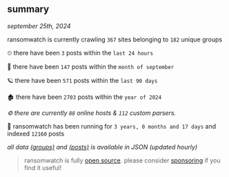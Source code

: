
## summary
_september 25th, 2024_

ransomwatch is currently crawling `367` sites belonging to `182` unique groups

⏲ there have been `3` posts within the `last 24 hours`

🦈 there have been `147` posts within the `month of september`

🪐 there have been `571` posts within the `last 90 days`

🏚 there have been `2703` posts within the `year of 2024`

_⚙️ there are currently `88` online hosts & `112` custom parsers._

🦕 ransomwatch has been running for `3 years, 0 months and 17 days` and indexed `12160` posts

_all data  [(groups)](http://ransomwhat.telemetry.ltd/groups) and [(posts)](http://ransomwhat.telemetry.ltd/posts) is available in JSON (updated hourly)_

> ransomwatch is fully [open source](https://github.com/joshhighet/ransomwatch#ransomwatch--). please consider [sponsoring](https://github.com/sponsors/joshhighet) if you find it useful!
